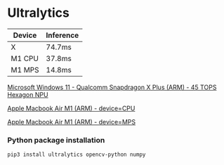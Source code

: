 # Ultralytics

| Device | Inference |
| ---    | ---       |
| X      | 74.7ms |
| M1 CPU | 37.8ms |
| M1 MPS | 14.8ms |

[Microsoft Windows 11 - Qualcomm Snapdragon X Plus (ARM) - 45 TOPS Hexagon NPU](QCOM.md)

[Apple Macbook Air M1 (ARM) - device=CPU](M1.md)

[Apple Macbook Air M1 (ARM) - device=MPS](M1%20MPS.md)

### Python package installation
```
pip3 install ultralytics opencv-python numpy
```